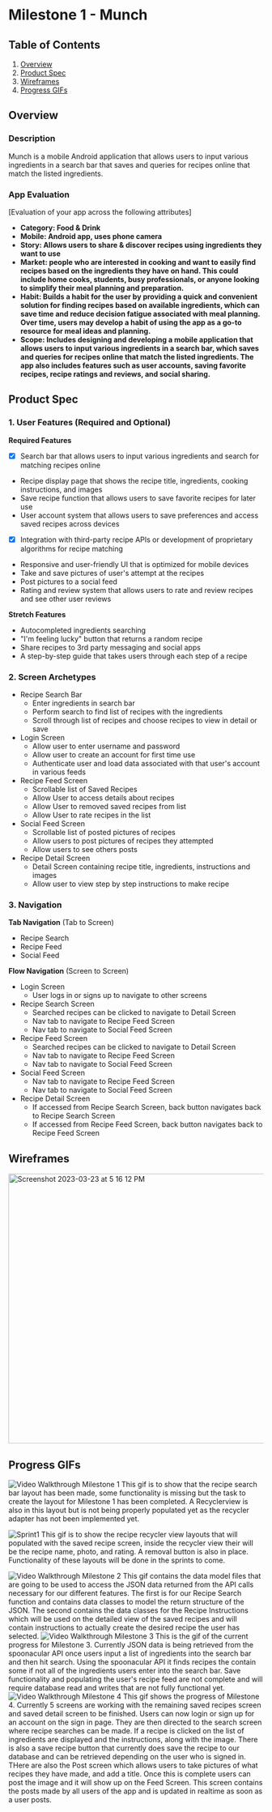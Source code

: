 # Milestone 1 - Munch

## Table of Contents

1. [Overview](#Overview)
1. [Product Spec](#Product-Spec)
1. [Wireframes](#Wireframes)
1. [Progress GIFs](#Progress-GIFs)

## Overview

### Description

Munch is a mobile Android application that allows users to input various ingredients in a search bar that saves and queries for recipes online that match the listed ingredients.

### App Evaluation

[Evaluation of your app across the following attributes]

- **Category: Food & Drink**
- **Mobile: Android app, uses phone camera**
- **Story: Allows users to share & discover recipes using ingredients they want to use**
- **Market: people who are interested in cooking and want to easily find recipes based on the ingredients they have on hand. This could include home cooks, students, busy professionals, or anyone looking to simplify their meal planning and preparation.**
- **Habit: Builds a habit for the user by providing a quick and convenient solution for finding recipes based on available ingredients, which can save time and reduce decision fatigue associated with meal planning. Over time, users may develop a habit of using the app as a go-to resource for meal ideas and planning.**
- **Scope: Includes designing and developing a mobile application that allows users to input various ingredients in a search bar, which saves and queries for recipes online that match the listed ingredients. The app also includes features such as user accounts, saving favorite recipes, recipe ratings and reviews, and social sharing.**

## Product Spec

### 1. User Features (Required and Optional)

**Required Features**

- [x] Search bar that allows users to input various ingredients and search for matching recipes online 
- Recipe display page that shows the recipe title, ingredients, cooking instructions, and images
- Save recipe function that allows users to save favorite recipes for later use
- User account system that allows users to save preferences and access saved recipes across devices
- [x] Integration with third-party recipe APIs or development of proprietary algorithms for recipe matching
- Responsive and user-friendly UI that is optimized for mobile devices
- Take and save pictures of user's attempt at the recipes
- Post pictures to a social feed
- Rating and review system that allows users to rate and review recipes and see other user reviews

**Stretch Features**

- Autocompleted ingredients searching
- "I'm feeling lucky" button that returns a random recipe
- Share recipes to 3rd party messaging and social apps
- A step-by-step guide that takes users through each step of a recipe

### 2. Screen Archetypes

- Recipe Search Bar
  - Enter ingredients in search bar
  - Perform search to find list of recipes with the ingredients
  - Scroll through list of recipes and choose recipes to view in detail or save
- Login Screen
  - Allow user to enter username and password
  - Allow user to create an account for first time use
  - Authenticate user and load data associated with that user's account in various feeds
- Recipe Feed Screen
  - Scrollable list of Saved Recipes
  - Allow User to access details about recipes
  - Allow User to removed saved recipes from list
  - Allow User to rate recipes in the list
- Social Feed Screen
  - Scrollable list of posted pictures of recipes
  - Allow users to post pictures of recipes they attempted
  - Allow users to see others posts
- Recipe Detail Screen
  - Detail Screen containing recipe title, ingredients, instructions and images
  - Allow user to view step by step instructions to make recipe

### 3. Navigation

**Tab Navigation** (Tab to Screen)

- Recipe Search
- Recipe Feed
- Social Feed

**Flow Navigation** (Screen to Screen)

- Login Screen
  - User logs in or signs up to navigate to other screens
- Recipe Search Screen
  - Searched recipes can be clicked to navigate to Detail Screen
  - Nav tab to navigate to Recipe Feed Screen
  - Nav tab to navigate to Social Feed Screen
- Recipe Feed Screen
  - Searched recipes can be clicked to navigate to Detail Screen
  - Nav tab to navigate to Recipe Feed Screen
  - Nav tab to navigate to Social Feed Screen
- Social Feed Screen
  - Nav tab to navigate to Recipe Feed Screen
  - Nav tab to navigate to Social Feed Screen
- Recipe Detail Screen
  - If accessed from Recipe Search Screen, back button navigates back to Recipe Search Screen
  - If accessed from Recipe Feed Screen, back button navigates back to Recipe Feed Screen

## Wireframes

<img width="533" alt="Screenshot 2023-03-23 at 5 16 12 PM" src="https://user-images.githubusercontent.com/26809090/227365279-d9d75663-0cb1-4c4c-b593-16d58a6d8dca.png">


## Progress GIFs

<img src='https://i.imgur.com/V0qYo6J.gif' title='Video Walkthrough' width='' alt='Video Walkthrough' />
Milestone 1
This gif is to show that the recipe search bar layout has been made, some functionality is missing but the task to create the layout for Milestone 1 has been completed. A Recyclerview is also in this layout but is not being properly populated yet as the recycler adapter has not been implemented yet.

![Sprint1](https://user-images.githubusercontent.com/56842734/229668604-f6cff429-4b19-4879-9f81-1540100242f6.gif)
This gif is to show the recipe recycler view layouts that will populated with the saved recipe screen, inside the recycler view their will be the recipe name, photo, and rating. A removal button is also in place. Functionality of these layouts will be done in the sprints to come.


<img src='https://i.imgur.com/HaYKQCz.gif' title='Video Walkthrough' width='' alt='Video Walkthrough' />
Milestone 2
This gif contains the data model files that are going to be used to access the JSON data returned from the API calls necessary for our different features. The first is for our Recipe Search function and contains data classes to model the return structure of the JSON. The second contains the data classes for the Recipe Instructions which will be used on the detailed view of the saved recipes and will contain instructions to actually create the desired recipe the user has selected.


<img src='https://i.imgur.com/nFpodSa.gif' title='Video Walkthrough' width='' alt='Video Walkthrough' />
Milestone 3
This is the gif of the current progress for Milestone 3. Currently JSON data is being retrieved from the spoonacular API once users input a list of ingredients into the search bar and then hit search. Using the spoonacular API it finds recipes the contain some if not all of the ingredients users enter into the search bar. Save functionality and populating the user's recipe feed are not complete and will require database read and writes that are not fully functional yet.

<img src='[[[https://i.imgur.com/EYuZWKh.gif](https://i.imgur.com/EYuZWKh.gif)](https://imgur.com/EYuZWKh)](https://i.imgur.com/EYuZWKh.gifv)' title='Video Walkthrough' width='' alt='Video Walkthrough' />
Milestone 4
This gif shows the progress of Milestone 4. Currently 5 screens are working with the remaining saved recipes screen and saved detail screen to be finished. Users can now login or sign up for an account on the sign in page. They are then directed to the search screen where recipe searches can be made. If a recipe is clicked on the list of ingredients are displayed and the instructions, along with the image. There is also a save recipe button that currently does save the recipe to our database and can be retrieved depending on the user who is signed in. THere are also the Post screen which allows users to take pictures of what recipes they have made, and add a title. Once this is complete users can post the image and it will show up on the Feed Screen. This screen contains the posts made by all users of the app and is updated in realtime as soon as a user posts.

